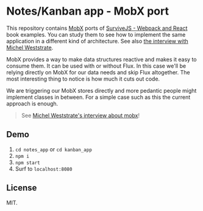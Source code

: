 # Notes/Kanban app - MobX port

This repository contains [MobX](https://mobxjs.github.io/mobx/) ports of [SurviveJS - Webpack and React](http://survivejs.com/) book examples. You can study them to see how to implement the same application in a different kind of architecture. See also [the interview with Michel Weststrate](http://survivejs.com/blog/mobservable-interview/).

MobX provides a way to make data structures reactive and makes it easy to consume them. It can be used with or without Flux. In this case we'll be relying directly on MobX for our data needs and skip Flux altogether. The most interesting thing to notice is how much it cuts out code.

We are triggering our MobX stores directly and more pedantic people might implement classes in between. For a simple case such as this the current approach is enough.

> See [Michel Weststrate's interview about mobx](http://survivejs.com/blog/mobservable-interview/)!

## Demo

1. `cd notes_app` or `cd kanban_app`
2. `npm i`
3. `npm start`
4. Surf to `localhost:8080`

## License

MIT.
